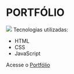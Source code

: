 <h1>PORTFÓLIO</h1>
<img src="http://img.shields.io/static/v1?label=STATUS&message=%20CONCLUIDO&color=GREEN&style=for-the-badge"/>
<span>Tecnologias utilizadas:</span>

<ul>
  <li>HTML</li>
  <li>CSS</li>
  <li>JavaScript</li>
</ul>


Acesse o <a href="https://lucianobruno1.github.io/portfolio/pages/index.html">Portfólio</a>
